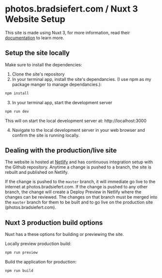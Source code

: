 # photos.bradsiefert.com / Nuxt 3 Website Setup
This site is made using Nuxt 3, for more information, read their [documentation](https://nuxt.com/docs/getting-started/introduction) to learn more.

## Setup the site locally
Make sure to install the dependencies:

1. Clone the site's repository
2. In your terminal app, install the site's dependancies. (I use npm as my package manger to manage dependancies.):
```bash
npm install
```
3. In your terminal app, start the development server
```bash
npm run dev
```
This will on start the local development server at: http://localhost:3000

4. Navigate to the local development server in your web browser and confirm the site is running locally.

## Dealing with the production/live site
The website is hosted at [Netlify](https://netlify.com) and has continuous integration setup with the Github repository. Anytime a change is pushed to a branch, the site is rebuilt and published on Netlify.

If the change is pushed to the `master` branch, it will immediate go live to the internet at photos.bradsiefert.com. If the change is pushed to any other branch, the change will create a Deploy Preview in Netlify where the changes can be reviewed. The changes on that branch must be merged into the `master` branch for them to be built and to go live on the production site (photos.bradsiefert.com).

## Nuxt 3 production build options
Nuxt has a these options for building or previewing the site.

Locally preview production build:

```bash
npm run preview
```

Build the application for production:

```bash
npm run build
```